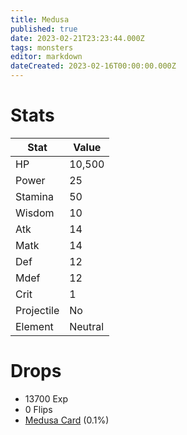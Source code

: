 ```yaml
---
title: Medusa
published: true
date: 2023-02-21T23:23:44.000Z
tags: monsters
editor: markdown
dateCreated: 2023-02-16T00:00:00.000Z
---
```


# Stats
|Stat|Value|
|-|-|
|HP|10,500|
|Power|25|
|Stamina|50|
|Wisdom|10|
|Atk|14|
|Matk|14|
|Def|12|
|Mdef|12|
|Crit|1|
|Projectile|No|
|Element|Neutral|

# Drops
 * 13700 Exp
 * 0 Flips
 * [Medusa Card](/items/medusa-card.md) (0.1%)
